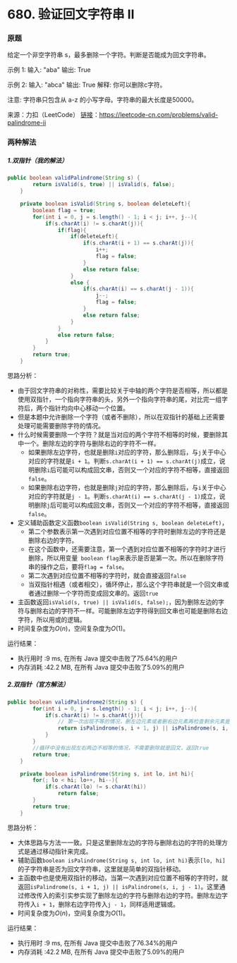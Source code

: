 # 680. 验证回文字符串 Ⅱ

### 原题
给定一个非空字符串 s，最多删除一个字符。判断是否能成为回文字符串。

示例 1:
输入: "aba"
输出: True

示例 2:
输入: "abca"
输出: True
解释: 你可以删除c字符。

注意:
字符串只包含从 a-z 的小写字母。字符串的最大长度是50000。

来源：力扣（LeetCode）
[链接](https://leetcode-cn.com/problems/valid-palindrome-ii)：https://leetcode-cn.com/problems/valid-palindrome-ii

### 两种解法

##### 1.双指针（我的解法）

```java
public boolean validPalindrome(String s) {
        return isValid(s, true) || isValid(s, false);
    }

    private boolean isValid(String s, boolean deleteLeft){
        boolean flag = true;
        for(int i = 0, j = s.length() - 1; i < j; i++, j--){
            if(s.charAt(i) != s.charAt(j)){
                if(flag){
                    if(deleteLeft){
                        if(s.charAt(i + 1) == s.charAt(j)){
                            i++;
                            flag = false;
                        }
                        else return false;
                    }
                    else {
                        if(s.charAt(i) == s.charAt(j - 1)){
                            j--;
                            flag = false;
                        }
                        else return false;
                    }
                }
                else return false;
            }
        }
        return true;
    }
```

思路分析：

* 由于回文字符串的对称性，需要比较关于中轴的两个字符是否相等，所以都是使用双指针，一个指向字符串的头，另外一个指向字符串的尾，对比完一组字符后，两个指针均向中心移动一个位置。
* 但是本题中允许删除一个字符（或者不删除），所以在双指针的基础上还需要处理可能需要删除字符的情况。
* 什么时候需要删除一个字符？就是当对应的两个字符不相等的时候，要删除其中一个。删除左边的字符与删除右边的字符不一样。
    * 如果删除左边字符，也就是删除`i`对应的字符，那么删除后，与`j`关于中心对应的字符就是`i + 1`。判断`s.charAt(i + 1) == s.charAt(j)`成立，说明删除`i`后可能可以构成回文串，否则又一个对应的字符不相等，直接返回`false`。
    * 如果删除右边字符，也就是删除`j`对应的字符，那么删除后，与`i`关于中心对应的字符就是`j - 1`。判断`s.charAt(i) == s.charAt(j - 1)`成立，说明删除`j`后可能可以构成回文串，否则又一个对应的字符不相等，直接返回`false`。
* 定义辅助函数定义函数`boolean isValid(String s, boolean deleteLeft)`，
    * 第二个参数表示第一次遇到对应位置不相等的字符时删除左边的字符还是删除右边的字符。
    * 在这个函数中，还需要注意，第一个遇到对应位置不相等的字符时才进行删除，所以用变量` boolean flag`来表示是否是第一次。所以在删除字符串的操作之后，要将`flag = false`。
    * 第二次遇到对应位置不相等的字符时，就会直接返回`false`
    * 当双指针相遇（或者相交），循环停止，那么这个字符串就是一个回文串或者通过删除一个字符而变成回文串的。返回`true`
* 主函数返回`isValid(s, true) || isValid(s, false);`，因为删除左边的字符与删除右边的字符不一样。可能删除左边字符得到回文串也可能是删除右边字符，所以用或的逻辑。
* 时间复杂度为$O(n)$，空间复杂度为$O(1)$。

运行结果：
* 执行用时 :9 ms, 在所有 Java 提交中击败了75.64%的用户
* 内存消耗 :42.2 MB, 在所有 Java 提交中击败了5.09%的用户

##### 2.双指针（官方解法）

```java
public boolean validPalindrome2(String s) {
        for(int i = 0, j = s.length() - 1; i < j; i++, j--){
            if(s.charAt(i) != s.charAt(j)){
                // 第一次出现不等的情况，删左边元素或者删右边元素再检查剩余元素是否为回文
                return isPalindrome(s, i + 1, j) || isPalindrome(s, i, j - 1);
            }
        }
        //循环中没有出现左右两边不相等的情况，不需要删除就是回文，返回true
        return true;
    }

    private boolean isPalindrome(String s, int lo, int hi){
        for(; lo < hi; lo++, hi--){
            if(s.charAt(lo) != s.charAt(hi))
                return false;
        }
        return true;
    }
```

思路分析：

* 大体思路与方法一一致。只是这里删除左边的字符与删除右边的字符的处理方式是通过移动指针来完成。
* 辅助函数`boolean isPalindrome(String s, int lo, int hi)`表示`[lo, hi]`的子字符串是否为回文字符串，这里就是简单的双指针移动。
* 主函数中也是使用双指针的移动，当第一次遇到对应位置不相等的字符时，就返回`isPalindrome(s, i + 1, j) || isPalindrome(s, i, j - 1)`。这里通过修改传入的索引实参实现了删除左边的字符与删除右边的字符。删除左边字符传入`i + 1`，删除右边字符传入`j - 1`，同样适用逻辑或。
* 时间复杂度为$O(n)$，空间复杂度为$O(1)$。

运行结果：
* 执行用时 :9 ms, 在所有 Java 提交中击败了76.34%的用户
* 内存消耗 :42.2 MB, 在所有 Java 提交中击败了5.09%的用户